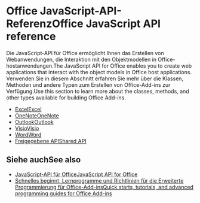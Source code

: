 # <a name="office-javascript-api-reference"></a><span data-ttu-id="a5c09-101">Office JavaScript-API-Referenz</span><span class="sxs-lookup"><span data-stu-id="a5c09-101">Office JavaScript API reference</span></span>

<span data-ttu-id="a5c09-102">Die JavaScript-API für Office ermöglicht Ihnen das Erstellen von Webanwendungen, die Interaktion mit den Objektmodellen in Office-hostanwendungen.</span><span class="sxs-lookup"><span data-stu-id="a5c09-102">The JavaScript API for Office enables you to create web applications that interact with the object models in Office host applications.</span></span> <span data-ttu-id="a5c09-103">Verwenden Sie in diesem Abschnitt erfahren Sie mehr über die Klassen, Methoden und andere Typen zum Erstellen von Office-Add-ins zur Verfügung.</span><span class="sxs-lookup"><span data-stu-id="a5c09-103">Use this section to learn more about the classes, methods, and other types available for building Office Add-ins.</span></span>

- [<span data-ttu-id="a5c09-104">Excel</span><span class="sxs-lookup"><span data-stu-id="a5c09-104">Excel</span></span>](https://docs.microsoft.com/javascript/api/excel?view=office-js)
- [<span data-ttu-id="a5c09-105">OneNote</span><span class="sxs-lookup"><span data-stu-id="a5c09-105">OneNote</span></span>](https://docs.microsoft.com/javascript/api/onenote?view=office-js)
- [<span data-ttu-id="a5c09-106">Outlook</span><span class="sxs-lookup"><span data-stu-id="a5c09-106">Outlook</span></span>](https://docs.microsoft.com/javascript/api/outlook?view=office-js)
- [<span data-ttu-id="a5c09-107">Visio</span><span class="sxs-lookup"><span data-stu-id="a5c09-107">Visio</span></span>](https://docs.microsoft.com/javascript/api/visio?view=office-js)
- [<span data-ttu-id="a5c09-108">Word</span><span class="sxs-lookup"><span data-stu-id="a5c09-108">Word</span></span>](https://docs.microsoft.com/javascript/api/word?view=office-js)
- [<span data-ttu-id="a5c09-109">Freigegebene API</span><span class="sxs-lookup"><span data-stu-id="a5c09-109">Shared API</span></span>](https://docs.microsoft.com/javascript/api/office?view=office-js)

## <a name="see-also"></a><span data-ttu-id="a5c09-110">Siehe auch</span><span class="sxs-lookup"><span data-stu-id="a5c09-110">See also</span></span>

- [<span data-ttu-id="a5c09-111">JavaScript-API für Office</span><span class="sxs-lookup"><span data-stu-id="a5c09-111">JavaScript API for Office</span></span>](https://docs.microsoft.com/javascript/office/javascript-api-for-office?view=office-js)
- [<span data-ttu-id="a5c09-112">Schnelles beginnt, Lernprogramme und Richtlinien für die Erweiterte Programmierung für Office-Add-ins</span><span class="sxs-lookup"><span data-stu-id="a5c09-112">Quick starts, tutorials, and advanced programming guides for Office Add-ins</span></span>](https://docs.microsoft.com/office/dev/add-ins/overview/office-add-ins?view=office-js)
